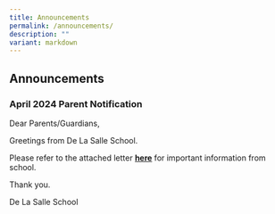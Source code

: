 ```yaml
---
title: Announcements
permalink: /announcements/
description: ""
variant: markdown
---
```

## Announcements


### April 2024 Parent Notification


Dear Parents/Guardians,
  
Greetings from De La Salle School. 

Please refer to the attached letter [**here**](/files/1_April_2024_PN.pdf) for important information from school. 

Thank you.
  
De La Salle School